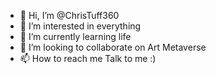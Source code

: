 - 👋 Hi, I’m @ChrisTuff360
- 👀 I’m interested in everything
- 🌱 I’m currently learning life
- 💞️ I’m looking to collaborate on Art Metaverse
- 📫 How to reach me Talk to me :)
<!---
ChrisTuff360/ChrisTuff360 is a ✨ special ✨ repository because its `README.md` (this file) appears on your GitHub profile.
You can click the Preview link to take a look at your changes.
--->
